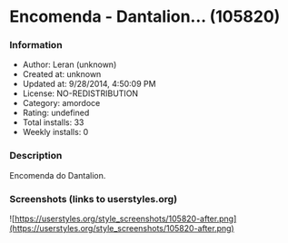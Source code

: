 # Encomenda - Dantalion... (105820)

### Information
- Author: Leran (unknown)
- Created at: unknown
- Updated at: 9/28/2014, 4:50:09 PM
- License: NO-REDISTRIBUTION
- Category: amordoce
- Rating: undefined
- Total installs: 33
- Weekly installs: 0


### Description
Encomenda do Dantalion.


### Screenshots (links to userstyles.org)
![https://userstyles.org/style_screenshots/105820-after.png](https://userstyles.org/style_screenshots/105820-after.png)


